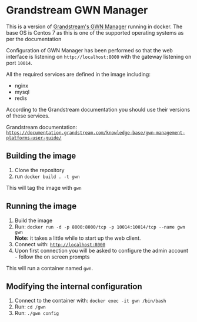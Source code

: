 # Grandstream GWN Manager

This is a version of [Grandstream's GWN Manager](http://www.grandstream.com/products/networking-solutions/wi-fi-management/product/gwn-manager) running in docker.  The base OS is Centos 7 as this is one of the supported operating systems as per the documentation

Configuration of GWN Manager has been performed so that the web interface is listening on `http://localhost:8000` with the gateway listening on port `10014`.

All the required services are defined in the image including:
* nginx
* mysql
* redis

According to the Grandstream documentation you should use their versions of these services.

Grandstream documentation: [`https://documentation.grandstream.com/knowledge-base/gwn-management-platforms-user-guide/`](https://documentation.grandstream.com/knowledge-base/gwn-management-platforms-user-guide/)

## Building the image
1. Clone the repository
2. run `docker build . -t gwn`

This will tag the image with `gwn`

## Running the image
1. Build the image
2. Run: `docker run -d -p 8000:8000/tcp -p 10014:10014/tcp --name gwn gwn`<br/>**Note:** it takes a little while to start up the web client.
3. Connect with: [`http://localhost:8000`](http://localhost:8000)
4. Upon first connection you will be asked to configure the admin account - follow the on screen prompts

This will run a container named `gwn`.

## Modifying the internal configuration
1. Connect to the container with: `docker exec -it gwn /bin/bash`
2. Run: `cd /gwn`
3. Run: `./gwn config`
